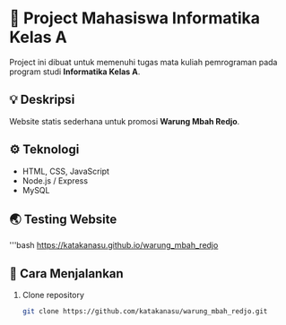 # 🧩 Project Mahasiswa Informatika Kelas A

Project ini dibuat untuk memenuhi tugas mata kuliah pemrograman pada program studi **Informatika Kelas A**.

## 💡 Deskripsi
Website statis sederhana untuk promosi **Warung Mbah Redjo**.

## ⚙️ Teknologi
- HTML, CSS, JavaScript  
- Node.js / Express  
- MySQL

## 🌏 Testing Website
'''bash
   https://katakanasu.github.io/warung_mbah_redjo
## 🚀 Cara Menjalankan
1. Clone repository  
   ```bash
   git clone https://github.com/katakanasu/warung_mbah_redjo.git
